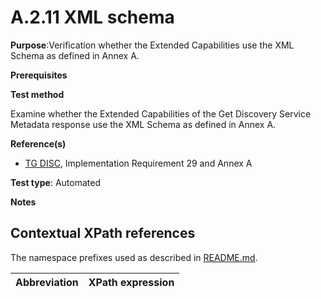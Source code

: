 # A.2.11 XML schema

**Purpose**:Verification whether the Extended Capabilities use the XML Schema as defined in Annex A.

**Prerequisites**

**Test method**

Examine whether the Extended Capabilities of the Get Discovery Service Metadata response use the XML Schema as defined in Annex A.

**Reference(s)**

* [TG DISC](README.md#ref_TG_DISC), Implementation Requirement 29 and Annex A

**Test type**: Automated

**Notes**


## Contextual XPath references

The namespace prefixes used as described in [README.md](README.md#namespaces).

Abbreviation                                               |  XPath expression
---------------------------------------------------------- | -------------------------------------------------------------------------
